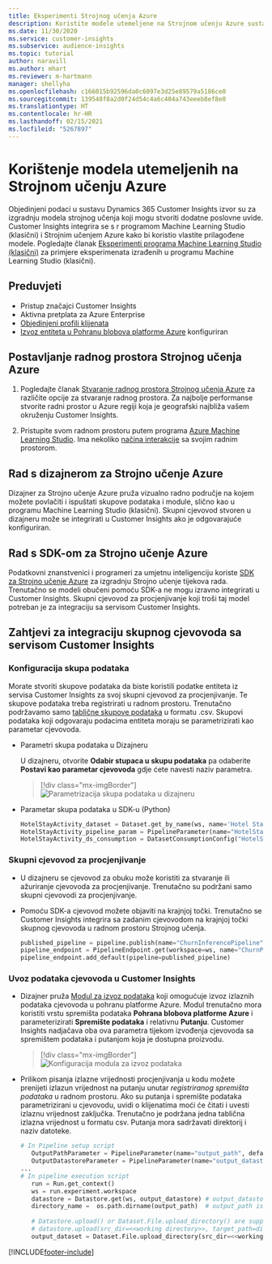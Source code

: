 ```yaml
---
title: Eksperimenti Strojnog učenja Azure
description: Koristite modele utemeljene na Strojnom učenju Azure sustavu Dynamics 365 Customer Insights.
ms.date: 11/30/2020
ms.service: customer-insights
ms.subservice: audience-insights
ms.topic: tutorial
author: naravill
ms.author: mhart
ms.reviewer: m-hartmann
manager: shellyha
ms.openlocfilehash: c166015b92596da0c6097e3d25e89579a5186ce0
ms.sourcegitcommit: 139548f8a2d0f24d54c4a6c404a743eeeb8ef8e0
ms.translationtype: HT
ms.contentlocale: hr-HR
ms.lasthandoff: 02/15/2021
ms.locfileid: "5267897"
---
```

# <a name="use-azure-machine-learning-based-models"></a>Korištenje modela utemeljenih na Strojnom učenju Azure

Objedinjeni podaci u sustavu Dynamics 365 Customer Insights izvor su za izgradnju modela strojnog učenja koji mogu stvoriti dodatne poslovne uvide. Customer Insights integrira se s r programom Machine Learning Studio (klasični) i Strojnim učenjem Azure kako bi koristio vlastite prilagođene modele. Pogledajte članak [Eksperimenti programa Machine Learning Studio (klasični)](machine-learning-studio-experiments.md) za primjere eksperimenata izrađenih u programu Machine Learning Studio (klasični). 

## <a name="prerequisites"></a>Preduvjeti

- Pristup značajci Customer Insights
- Aktivna pretplata za Azure Enterprise
- [Objedinjeni profili klijenata](data-unification.md)
- [Izvoz entiteta u Pohranu blobova platforme Azure](export-azure-blob-storage.md) konfiguriran

## <a name="set-up-azure-machine-learning-workspace"></a>Postavljanje radnog prostora Strojnog učenja Azure

1. Pogledajte članak [Stvaranje radnog prostora Strojnog učenja Azure](https://docs.microsoft.com/azure/machine-learning/concept-workspace#-create-a-workspace) za različite opcije za stvaranje radnog prostora. Za najbolje performanse stvorite radni prostor u Azure regiji koja je geografski najbliža vašem okruženju Customer Insights.

1. Pristupite svom radnom prostoru putem programa [Azure Machine Learning Studio](https://ml.azure.com/). Ima nekoliko [načina interakcije](https://docs.microsoft.com/azure/machine-learning/concept-workspace#tools-for-workspace-interaction) sa svojim radnim prostorom.

## <a name="work-with-azure-machine-learning-designer"></a>Rad s dizajnerom za Strojno učenje Azure

Dizajner za Strojno učenje Azure pruža vizualno radno područje na kojem možete povlačiti i ispuštati skupove podataka i module, slično kao u programu Machine Learning Studio (klasični). Skupni cjevovod stvoren u dizajneru može se integrirati u Customer Insights ako je odgovarajuće konfiguriran. 
   
## <a name="working-with-azure-machine-learning-sdk"></a>Rad s SDK-om za Strojno učenje Azure

Podatkovni znanstvenici i programeri za umjetnu inteligenciju koriste [SDK za Strojno učenje Azure](https://docs.microsoft.com/python/api/overview/azure/ml/?view=azure-ml-py&preserve-view=true) za izgradnju Strojno učenje tijekova rada. Trenutačno se modeli obučeni pomoću SDK-a ne mogu izravno integrirati u Customer Insights. Skupni cjevovod za procjenjivanje koji troši taj model potreban je za integraciju sa servisom Customer Insights.

## <a name="batch-pipeline-requirements-to-integrate-with-customer-insights"></a>Zahtjevi za integraciju skupnog cjevovoda sa servisom Customer Insights

### <a name="dataset-configuration"></a>Konfiguracija skupa podataka

Morate stvoriti skupove podataka da biste koristili podatke entiteta iz servisa Customer Insights za svoj skupni cjevovod za procjenjivanje. Te skupove podataka treba registrirati u radnom prostoru. Trenutačno podržavamo samo [tablične skupove podataka](https://docs.microsoft.com/azure/machine-learning/how-to-create-register-datasets#tabulardataset) u formatu .csv. Skupovi podataka koji odgovaraju podacima entiteta moraju se parametrizirati kao parametar cjevovoda.
   
* Parametri skupa podataka u Dizajneru
   
     U dizajneru, otvorite **Odabir stupaca u skupu podataka** pa odaberite **Postavi kao parametar cjevovoda** gdje ćete navesti naziv parametra.

     > [!div class="mx-imgBorder"]
     > ![Parametrizacija skupa podataka u dizajneru](media/intelligence-designer-dataset-parameters.png "Parametrizacija skupa podataka u dizajneru")
   
* Parametar skupa podataka u SDK-u (Python)
   
   ```python
   HotelStayActivity_dataset = Dataset.get_by_name(ws, name='Hotel Stay Activity Data')
   HotelStayActivity_pipeline_param = PipelineParameter(name="HotelStayActivity_pipeline_param", default_value=HotelStayActivity_dataset)
   HotelStayActivity_ds_consumption = DatasetConsumptionConfig("HotelStayActivity_dataset", HotelStayActivity_pipeline_param)
   ```

### <a name="batch-inference-pipeline"></a>Skupni cjevovod za procjenjivanje
  
* U dizajneru se cjevovod za obuku može koristiti za stvaranje ili ažuriranje cjevovoda za procjenjivanje. Trenutačno su podržani samo skupni cjevovodi za procjenjivanje.

* Pomoću SDK-a cjevovod možete objaviti na krajnjoj točki. Trenutačno se Customer Insights integrira sa zadanim cjevovodom na krajnjoj točki skupnog cjevovoda u radnom prostoru Strojnog učenja.
   
   ```python
   published_pipeline = pipeline.publish(name="ChurnInferencePipeline", description="Published Churn Inference pipeline")
   pipeline_endpoint = PipelineEndpoint.get(workspace=ws, name="ChurnPipelineEndpoint") 
   pipeline_endpoint.add_default(pipeline=published_pipeline)
   ```

### <a name="import-pipeline-data-into-customer-insights"></a>Uvoz podataka cjevovoda u Customer Insights

* Dizajner pruža [Modul za izvoz podataka](https://docs.microsoft.com/azure/machine-learning/algorithm-module-reference/export-data) koji omogućuje izvoz izlaznih podataka cjevovoda u pohranu platforme Azure. Modul trenutačno mora koristiti vrstu spremišta podataka **Pohrana blobova platforme Azure** i parameterizirati **Spremište podataka** i relativnu **Putanju**. Customer Insights nadjačava oba ova parametra tijekom izvođenja cjevovoda sa spremištem podataka i putanjom koja je dostupna proizvodu.
   > [!div class="mx-imgBorder"]
   > ![Konfiguracija modula za izvoz podataka](media/intelligence-designer-importdata.png "Konfiguracija modula za izvoz podataka")
   
* Prilikom pisanja izlazne vrijednosti procjenjivanja u kodu možete prenijeti izlazun vrijednost na putanju unutar *registriranog spremišta podataka* u radnom prostoru. Ako su putanja i spremište podataka parametrizirani u cjevovodu, uvidi o klijenatima moći će čitati i uvesti izlaznu vrijednost zaključka. Trenutačno je podržana jedna tablična izlazna vrijednost u formatu csv. Putanja mora sadržavati direktorij i naziv datoteke.

   ```python
   # In Pipeline setup script
      OutputPathParameter = PipelineParameter(name="output_path", default_value="HotelChurnOutput/HotelChurnOutput.csv")
      OutputDatastoreParameter = PipelineParameter(name="output_datastore", default_value="workspaceblobstore")
   ...
   # In pipeline execution script
      run = Run.get_context()
      ws = run.experiment.workspace
      datastore = Datastore.get(ws, output_datastore) # output_datastore is parameterized
      directory_name =  os.path.dirname(output_path)  # output_path is parameterized.
      
      # Datastore.upload() or Dataset.File.upload_directory() are supported methods to uplaod the data
      # datastore.upload(src_dir=<<working directory>>, target_path=directory_name, overwrite=False, show_progress=True)
      output_dataset = Dataset.File.upload_directory(src_dir=<<working directory>>, target = (datastore, directory_name)) # Remove trailing "/" from directory_name
   ```


[!INCLUDE[footer-include](../includes/footer-banner.md)]
